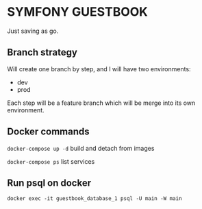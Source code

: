 # SYMFONY GUESTBOOK

Just saving as go.

## Branch strategy

Will create one branch by step, and I will have two environments:
- dev
- prod

Each step will be a feature branch which will be merge into its own environment.

## Docker commands
`docker-compose up -d` build and detach from images

`docker-compose ps` list services

## Run psql on docker
`docker exec -it guestbook_database_1 psql -U main -W main`

